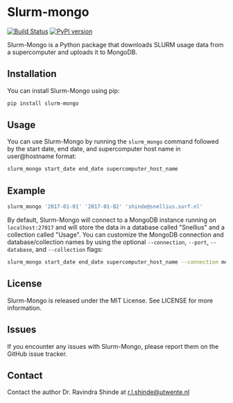 # Slurm-mongo

[![Build Status](https://travis-ci.org/ravindra-shinde/slurm-mongo.svg?branch=master)](https://travis-ci.org/ravindra-shinde/slurm-mongo)
[![PyPI version](https://badge.fury.io/py/slurm-mongo.svg)](https://badge.fury.io/py/slurm-mongo)


Slurm-Mongo is a Python package that downloads SLURM usage data from a supercomputer and uploads it to MongoDB.

## Installation

You can install Slurm-Mongo using pip:

```bash
pip install slurm-mongo
```

## Usage

You can use Slurm-Mongo by running the `slurm_mongo` command followed by the start date, end date, and supercomputer host name in user@hostname format:

```bash
slurm_mongo start_date end_date supercomputer_host_name
```

## Example

```bash
slurm_mongo '2017-01-01' '2017-01-02' 'shinde@snellius.surf.nl'
```

By default, Slurm-Mongo will connect to a MongoDB instance running on `localhost:27017` and will store the data in a database called "Snellius" and a collection called "Usage". You can customize the MongoDB connection and database/collection names by using the optional `--connection`, `--port`, `--database`, and `--collection` flags:

```bash
slurm_mongo start_date end_date supercomputer_host_name --connection mongo.example.com --port 12345 --database MySlurm --collection MyUsage
```

## License

Slurm-Mongo is released under the MIT License. See LICENSE for more information.

## Issues

If you encounter any issues with Slurm-Mongo, please report them on the GitHub issue tracker.

## Contact

Contact the author Dr. Ravindra Shinde at r.l.shinde@utwente.nl